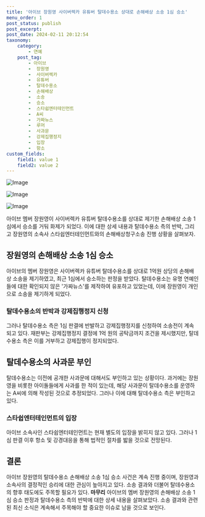 ```yaml
---
title: '아이브 장원영 사이버렉카 유튜버 탈데수용소 상대로 손해배상 소송 1심 승소'
menu_order: 1
post_status: publish
post_excerpt: 
post_date: 2024-02-11 20:12:54
taxonomy:
    category:
        - 연예
    post_tag:
        - 아이브
        -  장원영
        -  사이버렉카
        -  유튜버
        -  탈데수용소
        -  손해배상
        -  소송
        -  승소
        -  스타쉽엔터테인먼트
        -  A씨
        -  가짜뉴스
        -  루머
        -  사과문
        -  강제집행정지
        -  입장
        -  항소
custom_fields:
    field1: value 1
    field2: value 2
---
```


![Image](https://mimgnews.pstatic.net/image/109/2024/02/11/0005016289_001_20240211143804940.jpeg?type=w540)

![Image](https://ssl.pstatic.net/mimgnews/image/109/2024/02/11/0005016289_002_20240211143804966.jpeg?type=w540)

![Image](https://mimgnews.pstatic.net/image/109/2024/02/11/0005016289_003_20240211143804979.jpeg?type=w540)

아이브 멤버 장원영이 사이버렉카 유튜버 탈데수용소를 상대로 제기한 손해배상 소송 1심에서 승소를 거둬 화제가 되었다. 이에 대한 상세 내용과 탈데수용소 측의 반박, 그리고 장원영의 소속사 스타쉽엔터테인먼트와의 손해배상청구소송 진행 상황을 살펴보자.
## 장원영의 손해배상 소송 1심 승소
아이브의 멤버 장원영은 사이버렉카 유튜버 탈데수용소를 상대로 1억원 상당의 손해배상 소송을 제기하였고, 최근 1심에서 승소하는 판정을 받았다. 탈데수용소는 유명 연예인들에 대한 확인되지 않은 '가짜뉴스'를 제작하여 유포하고 있었는데, 이에 장원영이 개인으로 소송을 제기하게 되었다.
### 탈데수용소의 반박과 강제집행정지 신청
그러나 탈데수용소 측은 1심 판결에 반발하고 강제집행정지를 신청하여 소송전이 계속되고 있다. 재판부는 강제집행정지 결정에 1억 원의 공탁금까지 조건을 제시했지만, 탈데수용소 측은 이를 거부하고 강제집행이 정지되었다.
## 탈데수용소의 사과문 부인
탈데수용소는 이전에 공개한 사과문에 대해서도 부인하고 있는 상황이다. 과거에는 장원영을 비롯한 아이돌들에게 사과를 한 적이 있는데, 해당 사과문이 탈데수용소를 운영하는 A씨에 의해 작성된 것으로 추정되었다. 그러나 이에 대해 탈데수용소 측은 부인하고 있다.
### 스타쉽엔터테인먼트의 입장
아이브 소속사인 스타쉽엔터테인먼트는 현재 별도의 입장을 밝히지 않고 있다. 그러나 1심 판결 이후 항소 및 강경대응을 통해 법적인 절차를 밟을 것으로 전망된다.
## 결론
아이브 장원영의 탈데수용소 손해배상 소송 1심 승소 사건은 계속 진행 중이며, 장원영과 소속사의 결정적인 승리에 대한 관심이 높아지고 있다. 소송 결과와 더불어 탈데수용소의 향후 태도에도 주목할 필요가 있다.
**마무리**
아이브의 멤버 장원영의 손해배상 소송 1심 승소 판정과 탈데수용소 측의 반박에 대한 상세 내용을 살펴보았다. 소송 결과와 관련된 최신 소식은 계속해서 주목해야 할 중요한 이슈로 남을 것으로 보인다.
